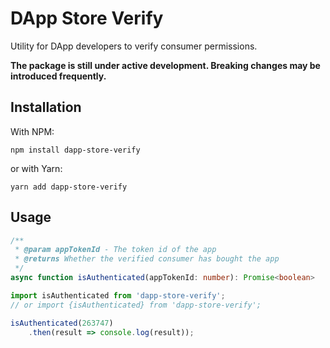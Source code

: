 # DApp Store Verify

Utility for DApp developers to verify consumer permissions.

**The package is still under active development. Breaking changes may be introduced frequently.**

## Installation

With NPM:

```
npm install dapp-store-verify
```

or with Yarn:

```
yarn add dapp-store-verify
```

## Usage

```typescript
/**
 * @param appTokenId - The token id of the app
 * @returns Whether the verified consumer has bought the app
 */
async function isAuthenticated(appTokenId: number): Promise<boolean>
```

```js
import isAuthenticated from 'dapp-store-verify';
// or import {isAuthenticated} from 'dapp-store-verify';

isAuthenticated(263747)
    .then(result => console.log(result));
```
